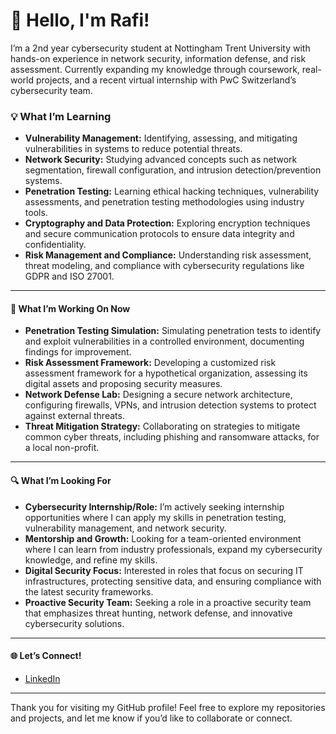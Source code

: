 # 👋 Hello, I'm Rafi!
I’m a 2nd year cybersecurity student at Nottingham Trent University with hands-on experience in network security, information defense, and risk assessment. Currently expanding my knowledge through coursework, real-world projects, and a recent virtual internship with PwC Switzerland’s cybersecurity team. 

### 💡 **What I’m Learning**

- **Vulnerability Management:** Identifying, assessing, and mitigating vulnerabilities in systems to reduce potential threats.
- **Network Security:** Studying advanced concepts such as network segmentation, firewall configuration, and intrusion detection/prevention systems.
- **Penetration Testing:** Learning ethical hacking techniques, vulnerability assessments, and penetration testing methodologies using industry tools.
- **Cryptography and Data Protection:** Exploring encryption techniques and secure communication protocols to ensure data integrity and confidentiality.
- **Risk Management and Compliance:** Understanding risk assessment, threat modeling, and compliance with cybersecurity regulations like GDPR and ISO 27001.

---
#### 📂 **What I’m Working On Now**

- **Penetration Testing Simulation:** Simulating penetration tests to identify and exploit vulnerabilities in a controlled environment, documenting findings for improvement.
- **Risk Assessment Framework:** Developing a customized risk assessment framework for a hypothetical organization, assessing its digital assets and proposing security measures.
- **Network Defense Lab:** Designing a secure network architecture, configuring firewalls, VPNs, and intrusion detection systems to protect against external threats.
- **Threat Mitigation Strategy:** Collaborating on strategies to mitigate common cyber threats, including phishing and ransomware attacks, for a local non-profit.

---
#### 🔍 **What I’m Looking For**

- **Cybersecurity Internship/Role:** I’m actively seeking internship opportunities where I can apply my skills in penetration testing, vulnerability management, and network security.
- **Mentorship and Growth:** Looking for a team-oriented environment where I can learn from industry professionals, expand my cybersecurity knowledge, and refine my skills.
- **Digital Security Focus:** Interested in roles that focus on securing IT infrastructures, protecting sensitive data, and ensuring compliance with the latest security frameworks.
- **Proactive Security Team:** Seeking a role in a proactive security team that emphasizes threat hunting, network defense, and innovative cybersecurity solutions.

---

#### 🌐 **Let’s Connect!**

- [LinkedIn](https://www.linkedin.com/in/r-rafi-cybersecurity)


---

Thank you for visiting my GitHub profile! Feel free to explore my repositories and projects, and let me know if you’d like to collaborate or connect.

<!--
**RafiCyber24/RafiCyber24** is a ✨ _special_ ✨ repository because its `README.md` (this file) appears on your GitHub profile.
<svg xmlns="http://www.w3.org/2000/svg" x="0px" y="0px" width="50" height="50" viewBox="0 0 50 50">
<path d="M 8 4 C 5.800781 4 4 5.800781 4 8 L 4 42 C 4 44.199219 5.800781 46 8 46 L 42 46 C 44.199219 46 46 44.199219 46 42 L 46 8 C 46 5.800781 44.199219 4 42 4 Z M 8 6 L 24 6 L 24 9.585938 L 12.585938 21 L 24 21 L 24 30 L 32.585938 30 L 24 38.585938 L 24 44 L 8 44 C 6.882813 44 6 43.117188 6 42 L 6 8 C 6 6.882813 6.882813 6 8 6 Z M 26 6 L 42 6 C 43.117188 6 44 6.882813 44 8 L 44 42 C 44 43.117188 43.117188 44 42 44 L 26 44 L 26 39.414063 L 37.414063 28 L 26 28 L 26 19 L 17.414063 19 L 26 10.414063 Z"></path>
</svg>
Here are some ideas to get you started:

- 🔭 I’m currently working on ...
- 🌱 I’m currently learning ...
- 👯 I’m looking to collaborate on ...
- 🤔 I’m looking for help with ...
- 💬 Ask me about ...
- 📫 How to reach me: ...
- 😄 Pronouns: ...
- ⚡ Fun fact: ...
-->
